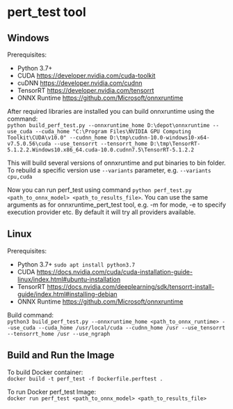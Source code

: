 # pert_test tool

## Windows

Prerequisites:
- Python 3.7+
- CUDA https://developer.nvidia.com/cuda-toolkit
- cuDNN https://developer.nvidia.com/cudnn
- TensorRT https://developer.nvidia.com/tensorrt
- ONNX Runtime https://github.com/Microsoft/onnxruntime

After required libraries are installed you can build onnxruntime using the command:  
`
python build_perf_test.py --onnxruntime_home D:\depot\onnxruntime --use_cuda --cuda_home "C:\Program Files\NVIDIA GPU Computing Toolkit\CUDA\v10.0" --cudnn_home D:\tmp\cudnn-10.0-windows10-x64-v7.5.0.56\cuda --use_tensorrt --tensorrt_home D:\tmp\TensorRT-5.1.2.2.Windows10.x86_64.cuda-10.0.cudnn7.5\TensorRT-5.1.2.2
`

This will build several versions of onnxruntime and put binaries to bin folder. To rebuild a specific version use `--variants` parameter, e.g. `--variants cpu,cuda`

Now you can run perf_test using command `python perf_test.py <path_to_onnx_model> <path_to_results_file>`. You can use the same arguments as for onnxruntime_pert_test tool, e.g. -m for mode, -e to specify execution provider etc. By default it will try all providers available.

## Linux

Prerequisites:
- Python 3.7+ `sudo apt install python3.7`
- CUDA https://docs.nvidia.com/cuda/cuda-installation-guide-linux/index.html#ubuntu-installation
- TensorRT https://docs.nvidia.com/deeplearning/sdk/tensorrt-install-guide/index.html#installing-debian
- ONNX Runtime https://github.com/Microsoft/onnxruntime

Build command:  
`python3 build_perf_test.py --onnxruntime_home <path_to_onnx_runtime> --use_cuda --cuda_home /usr/local/cuda --cudnn_home /usr --use_tensorrt --tensorrt_home /usr --use_ngraph`

## Build and Run the Image
To build Docker container:  
`docker build -t perf_test -f Dockerfile.perftest .`

To run Docker perf_test Image:  
`docker run perf_test <path_to_onnx_model> <path_to_results_file>`
